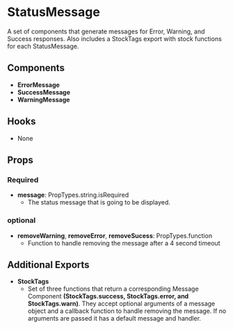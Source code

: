 # StatusMessage

A set of components that generate messages for Error, Warning, and Success responses. Also includes a StockTags export with stock functions for each StatusMessage.

## Components

-   **ErrorMessage**
-   **SuccessMessage**
-   **WarningMessage**

## Hooks

-   None

## Props

### Required

-   **message**: PropTypes.string.isRequired
    -   The status message that is going to be displayed.

### optional

-   **removeWarning**, **removeError**, **removeSucess**: PropTypes.function
    -   Function to handle removing the message after a 4 second timeout

## Additional Exports

-   **StockTags**
    -   Set of three functions that return a corresponding Message Component **(StockTags.success, StockTags.error, and StockTags.warn)**. They accept optional arguments of a message object and a callback function to handle removing the message. If no arguments are passed it has a default message and handler.
